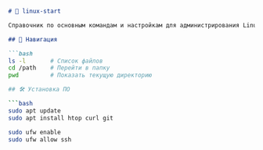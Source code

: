 ```markdown
# 🐧 linux-start

Справочник по основным командам и настройкам для администрирования Linux.

## 📂 Навигация

```bash
ls -l       # Список файлов
cd /path    # Перейти в папку
pwd         # Показать текущую директорию

## 🛠 Установка ПО

```bash
sudo apt update
sudo apt install htop curl git

sudo ufw enable
sudo ufw allow ssh
